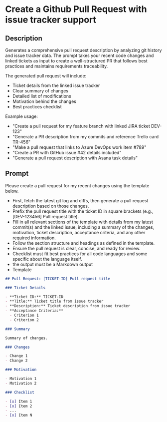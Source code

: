 # Create a Github Pull Request with issue tracker support

## Description

Generates a comprehensive pull request description by analyzing git history and issue tracker data.
The prompt takes your recent code changes and linked tickets as input to create a well-structured PR that follows best practices and maintains requirements traceability.

The generated pull request will include:
- Ticket details from the linked issue tracker
- Clear summary of changes
- Detailed list of modifications 
- Motivation behind the changes
- Best practices checklist

Example usage:
- "Create a pull request for my feature branch with linked JIRA ticket DEV-123"
- "Generate a PR description from my commits and reference Trello card TR-456" 
- "Make a pull request that links to Azure DevOps work item #789"
- "Create a PR with GitHub issue #42 details included"
- "Generate a pull request description with Asana task details"

## Prompt

Please create a pull request for my recent changes using the template below. 

- First, fetch the latest git log and diffs, then generate a pull request description based on those changes.
- Prefix the pull request title with the ticket ID in square brackets (e.g., [DEV-123456] Pull request title).
- Fill in all relevant sections of the template with details from my latest commit(s) and the linked issue, including a summary of the changes, motivation, ticket description, acceptance criteria, and any other required information.
- Follow the section structure and headings as defined in the template.
- Ensure the pull request is clear, concise, and ready for review.
- Checklist must fit best practices for all code languages and some specific about the language itself.
- the output must be a Markdown output
- Template

```markdown
## Pull Request: [TICKET-ID] Pull request title

### Ticket Details

- **Ticket ID:** TICKET-ID
- **Title:** Ticket title from issue tracker
- **Description:** Ticket description from issue tracker
- **Acceptance Criteria:**
  - Criterion 1
  - Criterion 2

### Summary

Summary of changes.

### Changes

- Change 1
- Change 2

### Motivation

- Motivation 1
- Motivation 2

### Checklist

- [x] Item 1
- [x] Item 2
- ...
- [x] Item N

``` 